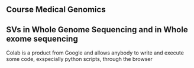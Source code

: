 ## Course Medical Genomics 
## SVs in Whole Genome Sequencing and in Whole exome sequencing 


Colab is a product from Google and allows anybody to write and execute some code, exspecially python scripts, through the browser
